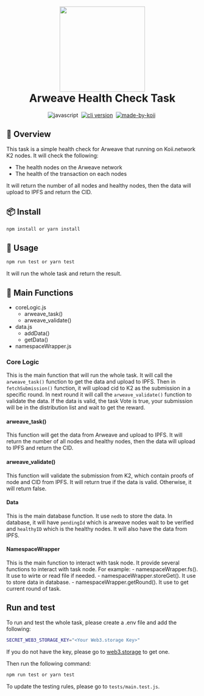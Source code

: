 <h1 align="center">
  <img src="https://raw.githubusercontent.com/koii-network/koii.X/main/.github/images/koii_logo.svg" width="224px"/><br/>
  Arweave Health Check Task
</h1>
<p align="center">
  <img src="https://img.shields.io/badge/JavaScript-007ACC?style=flat&logo=javascript&logoColor=white" alt="javascript" />&nbsp;
   <a href="https://discord.gg/koii" target="_blank"><img src="https://img.shields.io/badge/Discord-7289DA?style=flat&logo=discord&logoColor=white" alt="cli version" /></a>&nbsp;
   <a href="http://koii.network/" target="_blank"> <img src="https://img.shields.io/badge/made%20by-koii-blue" alt="made-by-koii" /></a>&nbsp;
</p>

## 📖 Overview

This task is a simple health check for Arweave that running on Koii.network K2 nodes. It will check the following:

- The health nodes on the Arweave network
- The health of the transaction on each nodes

It will return the number of all nodes and healthy nodes, then the data will upload to IPFS and return the CID.

## 📦 Install

```bash
npm install or yarn install
```

## 🚀 Usage

```bash
npm run test or yarn test
```

It will run the whole task and return the result.

## 📝 Main Functions

- coreLogic.js
  - arweave_task()
  - arweave_validate()
- data.js
    - addData()
    - getData()
- namespaceWrapper.js

### Core Logic

This is the main function that will run the whole task. It will call the `arweave_task()` function to get the data and upload to IPFS. Then in `fetchSubmission()` function, it will upload cid to K2 as the submission in a specific round. In next round it will call the `arweave_validate()` function to validate the data. If the data is valid, the task Vote is true, your submission will be in the distribution list and wait to get the reward.

#### arweave_task()

This function will get the data from Arweave and upload to IPFS. It will return the number of all nodes and healthy nodes, then the data will upload to IPFS and return the CID.

#### arweave_validate()

This function will validate the submission from K2, which contain proofs of node and CID from IPFS. It will return true if the data is valid. Otherwise, it will return false.

#### Data

This is the main database function. It use `nedb` to store the data. In database, it will have `pendingId` which is arweave nodes wait to be verified and `healthyID` which is the healthy nodes. It will also have the data from IPFS.

#### NamespaceWrapper

This is the main function to interact with task node. It provide several functions to interact with task node. For example:
    - namespaceWrapper.fs(). It use to wirte or read file if needed.
    - namespaceWrapper.storeGet(). It use to store data in database.
    - namespaceWrapper.getRound(). It use to get current round of task.

## Run and test

To run and test the whole task, please create a .env file and add the following:

```bash
SECRET_WEB3_STORAGE_KEY="<Your Web3.storage Key>"
```

If you do not have the key, please go to [web3.storage](https://web3.storage/) to get one.

Then run the following command:

```bash
npm run test or yarn test
```

To update the testing rules, please go to `tests/main.test.js`.